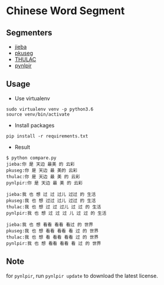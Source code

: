 # Chinese Word Segment

## Segmenters

- [jieba](https://github.com/fxsjy/jieba)
- [pkuseg](https://github.com/lancopku/pkuseg-python)
- [THULAC](https://github.com/thunlp/THULAC-Python)
- [pynlpir](https://github.com/tsroten/pynlpir)


## Usage 

- Use virtualenv
```
sudo virtualenv venv -p python3.6
source venv/bin/activate
```

- Install packages
```
pip install -r requirements.txt
```

- Result

```
$ python compare.py
jieba:你 是 天边 最美 的 云彩
pkuseg:你 是 天边 最 美的 云彩
thulac:你 是 天边 最 美 的 云彩
pynlpir:你 是 天边 最 美 的 云彩

jieba:我 也 想 过 过 过儿 过过 的 生活
pkuseg:我 也 想 过过 过儿 过过 的 生活
thulac:我 也 想 过 过 过儿 过 过 的 生活
pynlpir:我 也 想 过 过 过 儿 过 过 的 生活

jieba:我 也 想 看看 看看 看过 的 世界
pkuseg:我 也 想 看看 看看 看 过 的 世界
thulac:我 也 想 看 看看 看看 过 的 世界
pynlpir:我 也 想 看看 看看 看 过 的 世界
```

## Note

for `pynlpir`, run `pynlpir update` to download the latest license.
